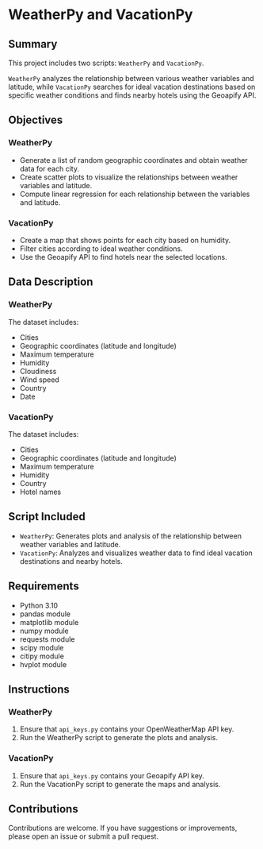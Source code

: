 # WeatherPy and VacationPy

## Summary
This project includes two scripts: `WeatherPy` and `VacationPy`.

`WeatherPy` analyzes the relationship between various weather variables and latitude, while `VacationPy` searches for ideal vacation destinations based on specific weather conditions and finds nearby hotels using the Geoapify API.

## Objectives
### WeatherPy
- Generate a list of random geographic coordinates and obtain weather data for each city.
- Create scatter plots to visualize the relationships between weather variables and latitude.
- Compute linear regression for each relationship between the variables and latitude.

### VacationPy
- Create a map that shows points for each city based on humidity.
- Filter cities according to ideal weather conditions.
- Use the Geoapify API to find hotels near the selected locations.

## Data Description
### WeatherPy
The dataset includes:
- Cities
- Geographic coordinates (latitude and longitude)
- Maximum temperature
- Humidity
- Cloudiness
- Wind speed
- Country
- Date

### VacationPy
The dataset includes:
- Cities
- Geographic coordinates (latitude and longitude)
- Maximum temperature
- Humidity
- Country
- Hotel names

## Script Included
- `WeatherPy`: Generates plots and analysis of the relationship between weather variables and latitude.
- `VacationPy`: Analyzes and visualizes weather data to find ideal vacation destinations and nearby hotels.

## Requirements
- Python 3.10
- pandas module
- matplotlib module
- numpy module
- requests module
- scipy module
- citipy module
- hvplot module

## Instructions
### WeatherPy
1. Ensure that `api_keys.py` contains your OpenWeatherMap API key.
2. Run the WeatherPy script to generate the plots and analysis.

### VacationPy
1. Ensure that `api_keys.py` contains your Geoapify API key.
2. Run the VacationPy script to generate the maps and analysis.

## Contributions
Contributions are welcome. If you have suggestions or improvements, please open an issue or submit a pull request.
